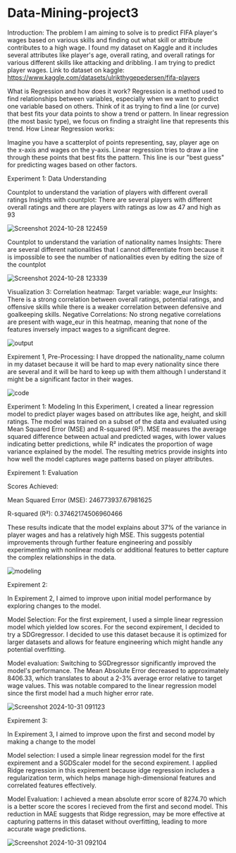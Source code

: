 # Data-Mining-project3
Introduction: 
The problem I am aiming to solve is to predict FIFA player's wages based on various skills and finding out what skill or attribute contributes to a high wage. I found my dataset on Kaggle and it includes several attributes like player's age, overall rating, and overall ratings for various different skills like attacking and dribbling. I am trying to predict player wages. 
Link to dataset on kaggle: https://www.kaggle.com/datasets/ulrikthygepedersen/fifa-players

What is Regression and how does it work? 
Regression is a method used to find relationships between variables, especially when we want to predict one variable based on others. Think of it as trying to find a line (or curve) that best fits your data points to show a trend or pattern. In linear regression (the most basic type), we focus on finding a straight line that represents this trend.
How Linear Regression works: 

Imagine you have a scatterplot of points representing, say, player age on the x-axis and wages on the y-axis. Linear regression tries to draw a line through these points that best fits the pattern. This line is our "best guess" for predicting wages based on other factors. 

Experiment 1: Data Understanding 

Countplot to understand the variation of players with different overall ratings 
Insights with countplot: 
There are several players with different overall ratings and there are players with ratings as low as 47 and high as 93

![Screenshot 2024-10-28 122459](https://github.com/user-attachments/assets/baa73592-9c44-4206-b4e8-900e8895b95a)



Countplot to understand the variation of nationality names
Insights: There are several different nationalities that I cannot differentiate from because it is impossible to see the number of nationalities even by editing the size of the countplot 

![Screenshot 2024-10-28 123339](https://github.com/user-attachments/assets/80f4d74e-1463-416a-994e-b3b2b7b9d553)

Visualization 3: 
Correlation heatmap: 
Target variable: wage_eur
Insights: 
There is a strong correlation between overall ratings, potential ratings, and offensive skills while there is a weaker correlation between defensive and goalkeeping skills. 
Negative Correlations:
No strong negative correlations are present with wage_eur in this heatmap, meaning that none of the features inversely impact wages to a significant degree.

![output](https://github.com/user-attachments/assets/43409971-f91d-4d08-ae67-492fcad0635c)




Expirement 1, Pre-Processing: 
I have dropped the nationality_name column in my dataset because it will be hard to map every nationality since there are several and it will be hard to keep up with them although I understand it might be a significant factor in their wages. 

![code](https://github.com/user-attachments/assets/c5713158-262e-41a9-baed-32c71be6ee3e)

Experiment 1: Modeling 
In this Experiment, I created a linear regression model to predict player wages based on attributes like age, height, and skill ratings. The model was trained on a subset of the data and evaluated using Mean Squared Error (MSE) and R-squared (R²). MSE measures the average squared difference between actual and predicted wages, with lower values indicating better predictions, while R² indicates the proportion of wage variance explained by the model. The resulting metrics provide insights into how well the model captures wage patterns based on player attributes. 

Expirement 1: Evaluation

Scores Achieved: 

Mean Squared Error (MSE): 246773937.67981625

R-squared (R²): 0.37462174506960466

These results indicate that the model explains about 37% of the variance in player wages and has a relatively high MSE. This suggests potential improvements through further feature engineering and possibly experimenting with nonlinear models or additional features to better capture the complex relationships in the data.




![modeling](https://github.com/user-attachments/assets/6ce2ac9a-4cd1-4419-b143-abf14b928ee2)



Expirement 2: 

In Expirement 2, I aimed to improve upon initial model performance by exploring changes to the model. 

Model Selection: For the first expirement, I used a simple linear regression model which yielded low scores. For the second expirement, I decided to try a SDGregressor. I decided to use this dataset because it is optimized for larger datasets and allows for feature engineering which might handle any potential overfitting. 

Model evaluation: 
Switching to SGDregressor significantly improved the model's performance. The Mean Absolute Error decreased to approximately 8406.33, which translates to about a 2-3% average error relative to target wage values. This was notable compared to the linear regression model since the first model had a much higher error rate. 

![Screenshot 2024-10-31 091123](https://github.com/user-attachments/assets/3aec154e-6bbe-4202-ad40-f0ff51377ab5)

Expirement 3: 

In Expirement 3, I aimed to improve upon the first and second model by making a change to the model

Model selection: I used a simple linear regression model for the first expirement and a SGDScaler model for the second expirement. I applied Ridge regression in this expirement because idge regression includes a regularization term, which helps manage high-dimensional features and correlated features effectively.

Model Evaluation: I achieved a mean absolute error score of 8274.70 which is a better score the scores I recieved from the first and second model. This reduction in MAE suggests that Ridge regression, may be more effective at capturing patterns in this dataset without overfitting, leading to more accurate wage predictions. 

![Screenshot 2024-10-31 092104](https://github.com/user-attachments/assets/28eae07b-946a-40f6-9556-f00a707685ba)


